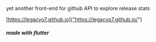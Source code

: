 yet another front-end for github API to explore release stats

[https://legacyo7.github.io]("https://legacyo7.github.io/")

##### made with flutter


